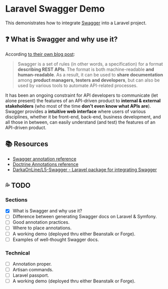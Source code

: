 # Laravel Swagger Demo

This demonistrates how to integrate [Swagger](http://swagger.io/) into a Laravel project.

## :question: What is Swagger and why use it?

According [to their own blog post](http://swagger.io/getting-started-with-swagger-i-what-is-swagger/):

> Swagger is a set of rules (in other words, a specification) for a format **describing REST APIs**. The format is both machine-readable **and human-readable**. As a result, it can be used to **share documentation** among **product managers, testers and developers**, but can also be used by various tools to automate API-related processes.

It has been an ongoing constraint for API developers to communicate (let alone present) the features of an API-driven product to **internal & external stakeholders** (who most of the time **don't even know what APIs are**). Swagger provides a **intuitive web interface** where users of various disciplines, whether it be front-end, back-end, business development, and all those in between, can easily understand (and test) the features of an API-driven product.

## :books: Resources
- [Swagger annotation reference](https://gist.github.com/nostah/d610459d50564c729c56)
- [Doctrine Annotations reference](http://docs.doctrine-project.org/projects/doctrine-orm/en/latest/reference/annotations-reference.html)
- [DarkaOnLine/L5-Swagger - Laravel package for integrating Swagger](https://github.com/DarkaOnLine/L5-Swagger)

## :sweat_drops: TODO

### Sections
- [x] What is Swagger and why use it?
- [ ] Difference between generating Swagger docs on Laravel & Symfony.
- [ ] Good annotation practices.
- [ ] Where to place annotations.
- [ ] A working demo (deployed thru either Beanstalk or Forge).
- [ ] Examples of well-thought Swagger docs.

### Technical
- [ ] Annotation proper.
- [ ] Artisan commands.
- [ ] Laravel passport.
- [ ] A working demo (deployed thru either Beanstalk or Forge).
